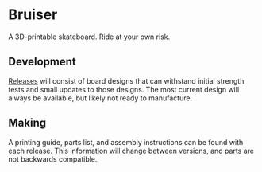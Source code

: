 # Bruiser
A 3D-printable skateboard. Ride at your own risk.

## Development
[Releases](https://github.com/DevanSoliman/Bruiser/releases) will consist of board designs that can withstand initial strength tests and small updates to those designs. The most current design will always be available, but likely not ready to manufacture.

## Making
A printing guide, parts list, and assembly instructions can be found with each release. This information will change between versions, and parts are not backwards compatible.
